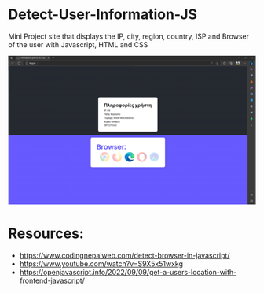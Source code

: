 # Detect-User-Information-JS
 Mini Project site that displays the IP, city, region, country, ISP and Browser of the user with Javascript, HTML and CSS

![Screenshot](./Screenshot.png)

# Resources:
 - https://www.codingnepalweb.com/detect-browser-in-javascript/
 - https://www.youtube.com/watch?v=S9X5x51wxkg
 - https://openjavascript.info/2022/09/09/get-a-users-location-with-frontend-javascript/
